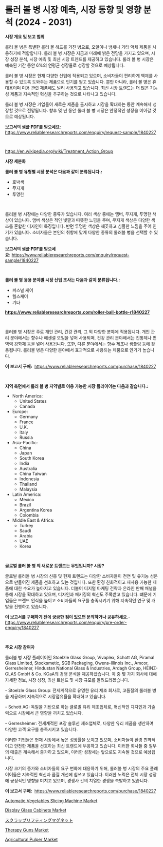 <p><h1>롤러 볼 병 시장 예측, 시장 동향 및 영향 분석 (2024 - 2031)</h1></p><p><strong>시장 개요 및 보고 범위</strong></p>
<p><p>롤러 볼 병은 특별한 롤러 볼 헤드를 가진 병으로, 오일이나 냄새나 기타 액체 제품을 사용하기에 적합합니다. 롤러 볼 병 시장은 지금과 미래에 밝은 전망을 가지고 있으며, 시장 성장 분석, 시장 예측 및 최신 시장 트렌드를 제공하고 있습니다. 롤러 볼 병 시장은 예측된 기간 동안 6%의 연평균 성장율로 성장할 것으로 예상됩니다.</p><p>롤러 볼 병 시장은 현재 다양한 산업에 적용되고 있으며, 소비자들이 편리하게 액체를 사용할 수 있도록 도와주는 제품으로 인기를 얻고 있습니다. 뿐만 아니라, 롤러 볼 병은 휴대용이며 미용 관련 제품에도 널리 사용되고 있습니다. 최신 시장 트렌드는 더 많은 기능성 제품과 지속적인 혁신을 추구하는 것으로 나타나고 있습니다.</p><p>롤러 볼 병 시장은 기업들이 새로운 제품을 출시하고 시장을 확대하는 동안 계속해서 성장할 것으로 전망됩니다. 향후 몇 년 동안 롤러 볼 병 시장은 안정적인 성장을 이어갈 것으로 예상됩니다.</p></p>
<p><strong>보고서의 샘플 PDF를 받으세요:</strong> <a href="https://www.reliableresearchreports.com/enquiry/request-sample/1840227">https://www.reliableresearchreports.com/enquiry/request-sample/1840227</a></p>
<p>&nbsp;</p>
<p><a href="https://en.wikipedia.org/wiki/Treatment_Action_Group">https://en.wikipedia.org/wiki/Treatment_Action_Group</a></p>
<p><strong>시장 세분화</strong></p>
<p><strong>롤러 볼 병 유형별 시장 분석은 다음과 같이 분류됩니다.:</strong></p>
<p><ul><li>호박색</li><li>무지개</li><li>투명한</li></ul></p>
<p>&nbsp;</p>
<p><p>롤러볼 병 시장에는 다양한 종류가 있습니다. 여러 색상 중에는 앰버, 무지개, 투명한 색상이 있습니다. 앰버 색상은 적인 빛깔과 따뜻한 느낌을 주며, 무지개 색상은 다양한 색조를 혼합한 디자인이 특징입니다. 반면 투명한 색상은 깨끗하고 심플한 느낌을 주어 인기가 있습니다. 소비자들은 본인의 취향에 맞게 다양한 종류의 롤러볼 병을 선택할 수 있습니다.</p></p>
<p><strong>보고서의 샘플 PDF를 받으세요:</strong>&nbsp;<a href="https://www.reliableresearchreports.com/enquiry/request-sample/1840227">https://www.reliableresearchreports.com/enquiry/request-sample/1840227</a></p>
<p>&nbsp;</p>
<p><strong> 롤러 볼 병 응용 분야별 시장 산업 조사는 다음과 같이 분류됩니다.:</strong></p>
<p><ul><li>퍼스널 케어</li><li>헬스케어</li><li>기타</li></ul></p>
<p><strong><a href="https://www.reliableresearchreports.com/roller-ball-bottle-r1840227">https://www.reliableresearchreports.com/roller-ball-bottle-r1840227</a></strong></p>
<p>&nbsp;</p>
<p><p>롤러볼 병 시장은 주로 개인 관리, 건강 관리, 그 외 다양한 분야에 적용됩니다. 개인 관리 분야에서는 향수나 에센셜 오일을 넣어 사용되며, 건강 관리 분야에서는 진통제나 면역력 강화제 등을 넣어 사용됩니다. 또한, 다른 분야에서는 향수 제조나 샘플링 등에 활용됩니다. 롤러볼 병은 다양한 분야에서 효과적으로 사용되는 제품으로 인기가 높습니다.</p></p>
<p><strong>이 보고서 구매:</strong>&nbsp; <a href="https://www.reliableresearchreports.com/purchase/1840227">https://www.reliableresearchreports.com/purchase/1840227</a></p>
<p>&nbsp;</p>
<p><strong>지역 측면에서 롤러 볼 병 지역별로 이용 가능한 시장 플레이어는 다음과 같습니다.:</strong></p>
<p><ul>
    <li>
        North America:
        <ul>
            <li>United States</li>
            <li>Canada</li>
        </ul>
    </li>
    <li>
        Europe:
        <ul>
            <li>Germany</li>
            <li>France</li>
            <li>U.K.</li>
            <li>Italy</li>
            <li>Russia</li>
        </ul>
    </li>
    <li>
        Asia-Pacific:
        <ul>
            <li>China</li>
            <li>Japan</li>
            <li>South Korea</li>
            <li>India</li>
            <li>Australia</li>
            <li>China Taiwan</li>
            <li>Indonesia</li>
            <li>Thailand</li>
            <li>Malaysia</li>
        </ul>
    </li>
    <li>
        Latin America:
        <ul>
            <li>Mexico</li>
            <li>Brazil</li>
            <li>Argentina Korea</li>
            <li>Colombia</li>
        </ul>
    </li>
    <li>
        Middle East & Africa:
        <ul>
            <li>Turkey</li>
            <li>Saudi</li>
            <li>Arabia</li>
            <li>UAE</li>
            <li>Korea</li>
        </ul>
    </li>
    </ul></p>
<p>&nbsp;</p>
<p><strong>글로벌 롤러 볼 병 의 새로운 트렌드는 무엇입니까? 시장?</strong></p>
<p><p>글로벌 롤러볼 병 시장의 신흥 및 현재 트렌드는 다양한 소비자들이 천연 및 유기농 성분으로 만들어진 제품을 선호하고 있는 것입니다. 또한 환경 친화적이고 재사용 가능한 제품에 대한 수요가 높아지고 있습니다. 더불어 디지털 마케팅 전략과 온라인 판매 채널을 통해 시장을 확대하고 있으며, 디자인과 패키징의 혁신도 주목받고 있습니다. 떄문에 기업들은 브랜드 인식을 높이고 소비자들의 요구를 충족시키기 위해 지속적인 연구 및 개발을 진행하고 있습니다.</p></p>
<p><strong>이 보고서를 구매하기 전에 궁금한 점이 있으면 문의하거나 공유하세요.</strong>- <a href="https://www.reliableresearchreports.com/enquiry/pre-order-enquiry/1840227">https://www.reliableresearchreports.com/enquiry/pre-order-enquiry/1840227</a></p>
<p>&nbsp;</p>
<p><strong>주요 시장 참여자</strong></p>
<p><p>롤러볼 병 시장 플레이어인 Stoelzle Glass Group, Vivaplex, Schott AG, Piramal Glass Limited, Stocksmetic, SGB Packaging, Owens-Illinois Inc., Amcor, Gerresheimer, Hindustan National Glass & Industries, Ardagh Group, HEINZ-GLAS GmbH & Co. KGaA의 경쟁 분석을 제공하겠습니다. 이 중 몇 가지 회사에 대해 자세한 정보, 시장 성장, 최신 트렌드 및 시장 규모를 알려드리겠습니다.</p><p>- Stoelzle Glass Group: 전세계적으로 유명한 유리 제조 회사로, 고품질의 롤러볼 병을 제공하며 지속적으로 시장점유율을 확대하고 있습니다.</p><p>- Schott AG: 독일을 기반으로 하는 글로벌 유리 제조업체로, 혁신적인 디자인과 기술력으로 시장에서 큰 영향을 끼치고 있습니다.</p><p>- Gerresheimer: 전세계적인 포장 솔루션 제조업체로, 다양한 유리 제품을 생산하여 다양한 고객 요구를 충족시키고 있습니다.</p><p>이러한 기업들은 현재 시장에서 높은 성장률을 보이고 있으며, 소비자들이 환경 친화적이고 안전한 제품을 선호하는 최신 트렌드에 부응하고 있습니다. 이러한 회사들 중 일부의 매출은 계속해서 증가하고 있으며, 이러한 성장세는 앞으로도 지속될 것으로 예상됩니다.</p><p>시장 크기의 증가와 소비자들의 요구 변화에 대응하기 위해, 롤러볼 병 시장의 주요 플레이어들은 지속적인 혁신과 품질 개선에 힘쓰고 있습니다. 이러한 노력은 전체 시장 성장에 긍정적인 영향을 미치고 있으며, 경쟁사 간의 치열한 경쟁을 촉발하고 있습니다.</p></p>
<p><strong>이 보고서 구매:</strong>&nbsp;&nbsp;<a href="https://www.reliableresearchreports.com/purchase/1840227">https://www.reliableresearchreports.com/purchase/1840227</a></p>
<p><p><a href="https://issuu.com/reportprime-2/docs/automatic-vegetables-slicing-machine-market-size-2">Automatic Vegetables Slicing Machine Market</a></p><p><a href="https://github.com/julyju69/Market-Research-Report-List-4/blob/main/display-glass-cabinets-market.md">Display Glass Cabinets Market</a></p><p><a href="https://medium.com/@novastamm2023/%E3%82%B9%E3%82%AF%E3%83%A9%E3%83%83%E3%83%97%E3%83%AA%E3%83%95%E3%83%86%E3%82%A3%E3%83%B3%E3%82%B0%E3%83%9E%E3%82%B0%E3%83%8D%E3%83%83%E3%83%88%E3%81%AE%E5%B8%82%E5%A0%B4%E8%A6%8F%E6%A8%A1%E3%81%A8%E3%82%B7%E3%82%A7%E3%82%A2%E5%88%86%E6%9E%90-%E6%88%90%E9%95%B7%E3%83%88%E3%83%AC%E3%83%B3%E3%83%89%E3%81%A8%E4%BA%88%E6%B8%AC-2024%E5%B9%B4-2031%E5%B9%B4-5ba232fcc4b9">スクラップリフティングマグネット</a></p><p><a href="https://github.com/gdfhhhj/Market-Research-Report-List-6/blob/main/therapy-guns-market.md">Therapy Guns Market</a></p><p><a href="https://issuu.com/reportprime-2/docs/agricultural-pulper-market-size-2030.pptx">Agricultural Pulper Market</a></p></p>